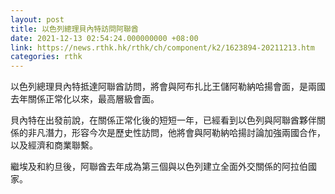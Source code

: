 ```yaml
---
layout: post
title: 以色列總理貝內特訪問阿聯酋
date: 2021-12-13 02:54:24.000000000 +08:00
link: https://news.rthk.hk/rthk/ch/component/k2/1623894-20211213.htm
categories: rthk
---
```


以色列總理貝內特抵達阿聯酋訪問，將會與阿布扎比王儲阿勒納哈揚會面，是兩國去年關係正常化以來，最高層級會面。

貝內特在出發前說，在關係正常化後的短短一年，已經看到以色列與阿聯酋夥伴關係的非凡潛力，形容今次是歷史性訪問，他將會與阿勒納哈揚討論加強兩國合作，以及經濟和商業聯繫。

繼埃及和約旦後，阿聯酋去年成為第三個與以色列建立全面外交關係的阿拉伯國家。
